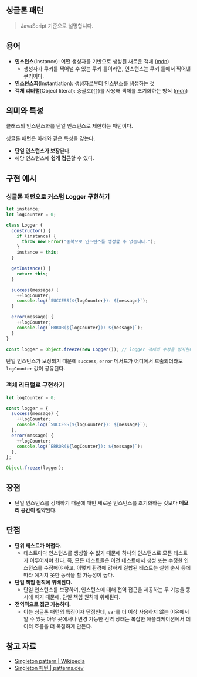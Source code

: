 ## 싱글톤 패턴

> JavaScript 기준으로 설명합니다.

## 용어

- **인스턴스**(Instance): 어떤 생성자를 기반으로 생성된 새로운 객체 ([mdn](https://developer.mozilla.org/en-US/docs/Glossary/Instance))
  - 생성자가 쿠키를 찍어낼 수 있는 쿠키 틀이라면, 인스턴스는 쿠키 틀에서 찍어낸 쿠키이다.
- **인스턴스화**(Instantiation): 생성자로부터 인스턴스를 생성하는 것
- **객체 리터럴**(Object literal): 중괄호(`{}`)를 사용해 객체를 초기화하는 방식 ([mdn](https://developer.mozilla.org/en-US/docs/Web/JavaScript/Reference/Operators/Object_initializer))

## 의미와 특성

클래스의 인스턴스화를 단일 인스턴스로 제한하는 패턴이다.

싱글톤 패턴은 아래와 같은 특성을 갖는다.

- **단일 인스턴스가 보장**된다.
- 해당 인스턴스에 **쉽게 접근**할 수 있다.

## 구현 예시

### 싱글톤 패턴으로 커스텀 Logger 구현하기

```js
let instance;
let logCounter = 0;

class Logger {
  constructor() {
    if (instance) {
      throw new Error("중복으로 인스턴스를 생성할 수 없습니다.");
    }
    instance = this;
  }

  getInstance() {
    return this;
  }

  success(message) {
    ++logCounter;
    console.log(`SUCCESS(${logCounter}): ${message}`);
  }

  error(message) {
    ++logCounter;
    console.log(`ERROR(${logCounter}): ${message}`);
  }
}

const logger = Object.freeze(new Logger()); // logger 객체의 수정을 방지한다.
```

단일 인스턴스가 보장되기 때문에 `success`, `error` 메서드가 어디에서 호출되더라도 `logCounter` 값이 공유된다.

### 객체 리터럴로 구현하기

```js
let logCounter = 0;

const logger = {
  success(message) {
    ++logCounter;
    console.log(`SUCCESS(${logCounter}): ${message}`);
  },
  error(message) {
    ++logCounter;
    console.log(`ERROR(${logCounter}): ${message}`);
  },
};

Object.freeze(logger);
```

## 장점

- 단일 인스턴스를 강제하기 때문에 매번 새로운 인스턴스를 초기화하는 것보다 **메모리 공간이 절약**된다.

## 단점

- **단위 테스트가 어렵다.**
  - 테스트마다 인스턴스를 생성할 수 없기 때문에 하나의 인스턴스로 모든 테스트가 이루어져야 한다. 즉, 모든 테스트들은 이전 테스트에서 생성 또는 수정한 인스턴스를 수정해야 하고, 이렇게 환경에 강하게 결합된 테스트는 실행 순서 등에 따라 예기치 못한 동작을 할 가능성이 높다.
- **단일 책임 원칙에 위배된다.**
  - 단일 인스턴스를 보장하며, 인스턴스에 대해 전역 접근을 제공하는 두 기능을 동시에 하기 때문에, 단일 책임 원칙에 위배된다.
- **전역적으로 접근 가능하다.**
  - 이는 싱글톤 패턴의 특징이자 단점인데, `var`를 더 이상 사용하지 않는 이유에서 알 수 있듯 아무 곳에서나 변경 가능한 전역 상태는 복잡한 애플리케이션에서 데이터 흐름을 더 복잡하게 만든다.

## 참고 자료

- [Singleton pattern | Wikipedia](https://en.wikipedia.org/wiki/Singleton_pattern)
- [Singleton 패턴 | patterns.dev](https://patterns-dev-kr.github.io/design-patterns/singleton-pattern/)

